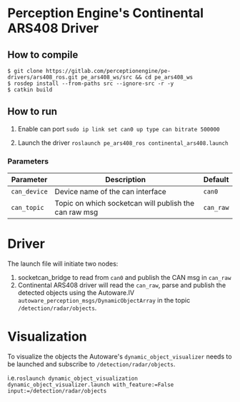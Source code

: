 # Perception Engine's Continental ARS408 Driver

## How to compile

```
$ git clone https://gitlab.com/perceptionengine/pe-drivers/ars408_ros.git pe_ars408_ws/src && cd pe_ars408_ws
$ rosdep install --from-paths src --ignore-src -r -y
$ catkin build
```

## How to run
1. Enable can port
`sudo ip link set can0 up type can bitrate 500000`

2. Launch the driver
`roslaunch pe_ars408_ros continental_ars408.launch`
   
### Parameters

|Parameter|Description|Default|
|---|---|---|
|`can_device`|Device name of the can interface|`can0`|
|`can_topic`|Topic on which socketcan will publish the can raw msg|`can_raw`|

# Driver

The launch file will initiate two nodes:
1. socketcan_bridge to read from `can0` and publish the CAN msg in `can_raw`
1. Continental ARS408 driver will read the `can_raw`, parse and publish the detected objects using the Autoware.IV
   `autoware_perception_msgs/DynamicObjectArray` in the topic `/detection/radar/objects`.

# Visualization

To visualize the objects the Autoware's `dynamic_object_visualizer` needs to be launched and subscribe to `/detection/radar/objects`.

i.e.`roslaunch dynamic_object_visualization dynamic_object_visualizer.launch with_feature:=False input:=/detection/radar/objects`